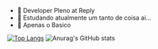- 🔭 Developer Pleno at Reply
- 🌱 Estudando atualmente um tanto de coisa ai...
- 👯 Apenas o Basico

[![Top Langs](https://github-readme-stats.vercel.app/api/top-langs/?username=erick-lucio&langs_count=7)](https://github.com/anuraghazra/github-readme-stats)
![Anurag's GitHub stats](https://github-readme-stats.vercel.app/api?username=erick-lucio&count_private=false&show_icons=true&theme=radical&include_all_commits=true)

